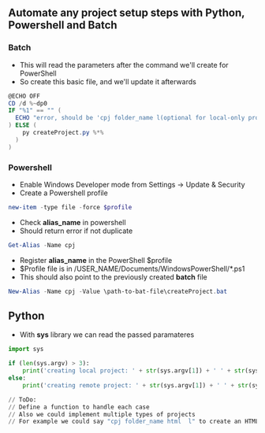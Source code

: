 ## Automate any project setup steps with Python, Powershell and Batch

### Batch
- This will read the parameters after the command we'll create for PowerShell
- So create this basic file, and we'll update it afterwards
```powershell
@ECHO OFF
CD /d %~dp0
IF "%1" == "" (
  ECHO "error, should be 'cpj folder_name l(optional for local-only project)'"
) ELSE (
    py createProject.py %*%
  )
)
```


### Powershell

- Enable Windows Developer mode from Settings -> Update & Security
- Create a Powershell profile
```powershell
new-item -type file -force $profile
```

- Check __**alias_name**__ in powershell
- Should return error if not duplicate
```powershell
Get-Alias -Name cpj
```

- Register __**alias_name**__ in the PowerShell $profile
- $Profile file is in /USER_NAME/Documents/WindowsPowerShell/*.ps1
- This should also point to the previously created **batch** file
```powershell
New-Alias -Name cpj -Value \path-to-bat-file\createProject.bat
```


## Python

- With **sys** library we can read the passed paramateres
```python
import sys

if (len(sys.argv) > 3):
    print('creating local project: ' + str(sys.argv[1]) + ' ' + str(sys.argv[2]) + ' ' + str(sys.argv[3]))
else:
    print('creating remote project: ' + str(sys.argv[1]) + ' ' + str(sys.argv[2]))

// ToDo:
// Define a function to handle each case
// Also we could implement multiple types of projects
// For example we could say "cpj folder_name html  l" to create an HTML project, etc..
```

